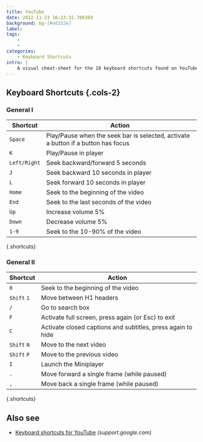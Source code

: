 ```yaml
---
title: YouTube
date: 2022-11-23 16:23:31.700304
background: bg-[#e6332e]
label: 
tags: 
    - 
    - 
categories:
    - Keyboard Shortcuts
intro: |
    A visual cheat-sheet for the 18 keyboard shortcuts found on YouTube.com
---
```




Keyboard Shortcuts {.cols-2}
------------------



### General I

Shortcut | Action
---|---
`Space`  | Play/Pause when the seek bar is selected, activate a button if a button has focus
`K`  | Play/Pause in player
`Left/Right`  | Seek backward/forward 5 seconds
`J`  | Seek backward 10 seconds in player
`L`  | Seek forward 10 seconds in player
`Home`  | Seek to the beginning of the video
`End`  | Seek to the last seconds of the video
`Up`  | Increase volume 5%
`Down`  | Decrease volume 5%
`1-9`  | Seek to the 10-90% of the video
{.shortcuts}




### General II

Shortcut | Action
---|---
`0`  | Seek to the beginning of the video
`Shift` `1`  | Move between H1 headers
`/`  | Go to search box
`F`  | Activate full screen, press again (or Esc) to exit
`C`  | Activate closed captions and subtitles, press again to hide
`Shift` `N`  | Move to the next video
`Shift` `P`  | Move to the previous video
`I`  | Launch the Miniplayer
`.`  | Move forward a single frame (while paused)
`,`  | Move back a single frame (while paused)
{.shortcuts}



Also see
--------
- [Keyboard shortcuts for YouTube](https://support.google.com/youtube/answer/7631406?hl=en) _(support.google.com)_
